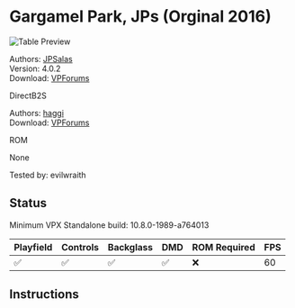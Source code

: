 # Gargamel Park, JPs (Orginal 2016)

![Table Preview](../../images/vpx-gargamelpark.png)

Authors: [JPSalas](https://www.vpforums.org/index.php?showuser=277)  
Version: 4.0.2  
Download: [VPForums](https://www.vpforums.org/index.php?app=downloads&showfile=11883)

DirectB2S

Authors: [haggi](https://www.vpforums.org/index.php?showuser=1220)  
Download: [VPForums](https://www.vpforums.org/index.php?app=downloads&showfile=16933)

ROM

None

Tested by: evilwraith

## Status 

Minimum VPX Standalone build: 10.8.0-1989-a764013

| Playfield | Controls | Backglass | DMD | ROM Required | FPS | 
|-----------|----------|-----------|-----|--------------|-----|
| :white_check_mark: | :white_check_mark: | :white_check_mark: | :white_check_mark: | :x: | 60 |

## Instructions

